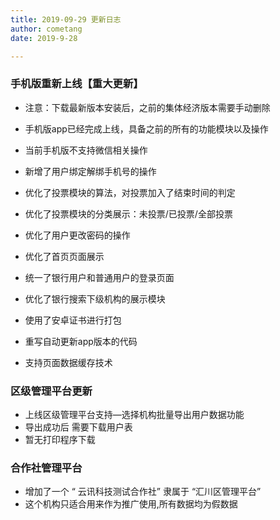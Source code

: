 ```yaml
---
title: 2019-09-29 更新日志
author: cometang    
date: 2019-9-28

---
```




### 手机版重新上线【重大更新】



- 注意：下载最新版本安装后，之前的集体经济版本需要手动删除



- 手机版app已经完成上线，具备之前的所有的功能模块以及操作

- 当前手机版不支持微信相关操作

  

- 新增了用户绑定解绑手机号的操作

  

- 优化了投票模块的算法，对投票加入了结束时间的判定

- 优化了投票模块的分类展示：未投票/已投票/全部投票

- 优化了用户更改密码的操作

- 优化了首页页面展示

- 统一了银行用户和普通用户的登录页面

- 优化了银行搜索下级机构的展示模块

  

-  使用了安卓证书进行打包

- 重写自动更新app版本的代码

- 支持页面数据缓存技术



### 区级管理平台更新

- 上线区级管理平台支持—选择机构批量导出用户数据功能
- 导出成功后 需要下载用户表
- 暂无打印程序下载



### 合作社管理平台

- 增加了一个 “ 云讯科技测试合作社” 隶属于 “汇川区管理平台”
- 这个机构只适合用来作为推广使用,所有数据均为假数据

